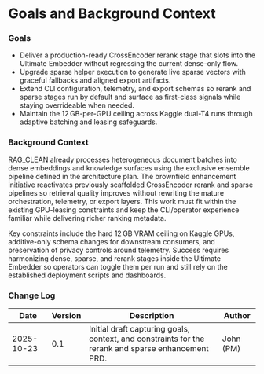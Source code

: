 # Goals and Background Context

### Goals
- Deliver a production-ready CrossEncoder rerank stage that slots into the Ultimate Embedder without regressing the current dense-only flow.
- Upgrade sparse helper execution to generate live sparse vectors with graceful fallbacks and aligned export artifacts.
- Extend CLI configuration, telemetry, and export schemas so rerank and sparse stages run by default and surface as first-class signals while staying overrideable when needed.
- Maintain the 12 GB-per-GPU ceiling across Kaggle dual-T4 runs through adaptive batching and leasing safeguards.

### Background Context
RAG_CLEAN already processes heterogeneous document batches into dense embeddings and knowledge surfaces using the exclusive ensemble pipeline defined in the architecture plan. The brownfield enhancement initiative reactivates previously scaffolded CrossEncoder rerank and sparse pipelines so retrieval quality improves without rewriting the mature orchestration, telemetry, or export layers. This work must fit within the existing GPU-leasing constraints and keep the CLI/operator experience familiar while delivering richer ranking metadata.

Key constraints include the hard 12 GB VRAM ceiling on Kaggle GPUs, additive-only schema changes for downstream consumers, and preservation of privacy controls around telemetry. Success requires harmonizing dense, sparse, and rerank stages inside the Ultimate Embedder so operators can toggle them per run and still rely on the established deployment scripts and dashboards.

### Change Log

| Date | Version | Description | Author |
| --- | --- | --- | --- |
| 2025-10-23 | 0.1 | Initial draft capturing goals, context, and constraints for the rerank and sparse enhancement PRD. | John (PM) |
